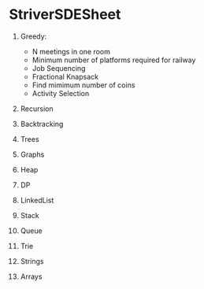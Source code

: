 # StriverSDESheet

1. Greedy:
   * N meetings in one room
   * Minimum number of platforms required for railway
   * Job Sequencing
   * Fractional Knapsack
   * Find mimimum number of coins
   * Activity Selection

2. Recursion
3. Backtracking
4. Trees
5. Graphs
6. Heap
7. DP
8. LinkedList
9. Stack
10. Queue
11. Trie
12. Strings
13. Arrays

